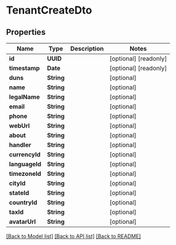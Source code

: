 # TenantCreateDto

## Properties
Name | Type | Description | Notes
------------ | ------------- | ------------- | -------------
**id** | **UUID** |  | [optional] [readonly] 
**timestamp** | **Date** |  | [optional] [readonly] 
**duns** | **String** |  | [optional] 
**name** | **String** |  | [optional] 
**legalName** | **String** |  | [optional] 
**email** | **String** |  | [optional] 
**phone** | **String** |  | [optional] 
**webUrl** | **String** |  | [optional] 
**about** | **String** |  | [optional] 
**handler** | **String** |  | [optional] 
**currencyId** | **String** |  | [optional] 
**languageId** | **String** |  | [optional] 
**timezoneId** | **String** |  | [optional] 
**cityId** | **String** |  | [optional] 
**stateId** | **String** |  | [optional] 
**countryId** | **String** |  | [optional] 
**taxId** | **String** |  | [optional] 
**avatarUrl** | **String** |  | [optional] 

[[Back to Model list]](../README.md#documentation-for-models) [[Back to API list]](../README.md#documentation-for-api-endpoints) [[Back to README]](../README.md)



